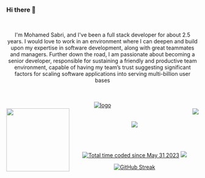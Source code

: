 ### Hi there 👋
</br>
<div align="center">
  <p>
    I'm Mohamed Sabri, and I've been a full stack developer for about 2.5 years. I would love to work in an environment where I can deepen and build upon my expertise in software development, along with great teammates and managers.
Further down the road, I am passionate about becoming a senior developer, responsible for sustaining a friendly and productive team environment, capable of having my team’s trust suggesting significant factors for scaling software applications into serving multi-billion user bases
  </p>
</div>
</br>
</br>
<div align="center">
  <a href="https://github.com/mohamedSabry0/">  
    <img alt="logo" align="center" src="https://github.com/mohamedSabry0/mohamedSabry0/assets/22299539/b580e946-d7db-4671-b66d-177a500740fa" />
  </a>
</div>
<div align="center">
  <a href="https://github.com/anuraghazra/github-readme-stats">
    <img align="right" src="https://github-readme-stats.vercel.app/api/top-langs/?username=mohamedSabry0&layout=compact&langs_count=6"/>
  </a>
  
  <a href="https://github.com/anuraghazra/github-readme-stats">
    <img align="left" src="https://github-readme-stats.vercel.app/api?username=mohamedSabry0&show_icons=true&theme=swift&include_all_commits=true" height="165"/>
  </a>
  
  </br>
  </br>
  <a href="https://github.com/ryo-ma/github-profile-trophy">  
    <img align="center" src="https://github-profile-trophy.vercel.app/?username=mohamedSabry0&margin-w=80&title=AllSuperRank,LongTimeUser,Organizations,Stars,Commits,Followers,Issues,PullRequest" />
  </a>
 
  </br></br>

  <a href="https://wakatime.com/@43021e40-8fa2-4d57-9c23-1f7d92109eca"><img src="https://wakatime.com/badge/user/43021e40-8fa2-4d57-9c23-1f7d92109eca.svg" alt="Total time coded since May 31 2023" /></a>
    <a href="https://visitcount.itsvg.in">
      <img src="https://visitcount.itsvg.in/api?id=mohamedSabry0&label=Profile%20Views&color=1&icon=2&pretty=true" />
    </a>


  <a href="https://git.io/streak-stats"><img src="https://github-readme-streak-stats.herokuapp.com?user=mohamedSabry0&theme=onedark" alt="GitHub Streak" /></a>
</div>
